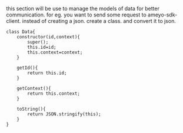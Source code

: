 this section will be use to manage the models of data for better communication.
for eg. you want to send some request to ameyo-sdk-client.
instead of creating a json.
create a class. and convert it to json.
```
class Data{
    constructor(id,context){
        super();
        this.id=id;
        this.context=context;
    }

    getId(){
        return this.id;
    }

    getContext(){
        return this.context;
    }

    toString(){
        return JSON.stringify(this);
    }
}
```
